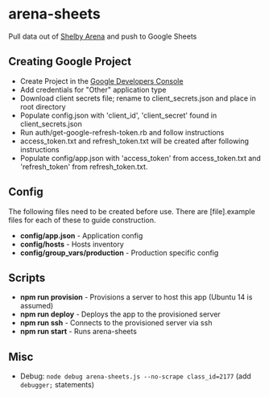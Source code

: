 # arena-sheets
Pull data out of [Shelby Arena](http://www.shelbysystems.com/products/arena/) and push to Google Sheets

## Creating Google Project

- Create Project in the [Google Developers Console](https://console.developers.google.com)
- Add credentials for "Other" application type
- Download client secrets file; rename to client_secrets.json and place in root directory
- Populate config.json with 'client_id', 'client_secret' found in client_secrets.json
- Run auth/get-google-refresh-token.rb and follow instructions
- access_token.txt and refresh_token.txt will be created after following instructions
- Populate config/app.json with 'access_token' from access_token.txt and 'refresh_token' from refresh_token.txt.

## Config
The following files need to be created before use.  There are [file].example files for each of these to guide construction.

- **config/app.json** - Application config
- **config/hosts** - Hosts inventory
- **config/group_vars/production** - Production specific config  

## Scripts

- **npm run provision** - Provisions a server to host this app (Ubuntu 14 is assumed)
- **npm run deploy** - Deploys the app to the provisioned server
- **npm run ssh** - Connects to the provisioned server via ssh
- **npm run start** - Runs arena-sheets

## Misc

- Debug: `node debug arena-sheets.js --no-scrape class_id=2177` (add `debugger;` statements)
